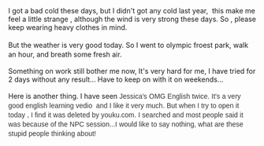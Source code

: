 <div id="sina_keyword_ad_area2" class="articalContent  ">
			I got a bad cold these days, but I didn't got any cold last year,
&nbsp;<wbr>this make me feel a little strange , although the
wind is very strong these days. So , please keep wearing heavy
clothes in mind.
<div><br /></DIV>
<div>But the weather is very good today. So I went
to&nbsp;<wbr><span STYLE="line-height: 21px;">olympic</SPAN>&nbsp;<wbr>froest park,
walk an hour, and breath some fresh air.</DIV>
<div><br /></DIV>
<div>Something on work still bother me now, It's very hard for me,
I have tried for 2 days without any result... Have to keep on with
it on weekends...</DIV>
<div><br /></DIV>
<div>Here is another thing. I have
seen&nbsp;<wbr><span STYLE="background-color: rgb(255, 255, 255); color: rgb(51, 51, 51); font-family: Tahoma, Verdana, sTHeiTi, simsun, sans-serif; line-height: 19px; text-align: -webkit-left;">Jessica's
OMG English twice. It's a very good english learning vedio
&nbsp;<wbr>and I like it very much. But when I try to open
it today , I find it was deleted by youku.com. I searched and most
people said it was because of the NPC session...I would like to say
nothing, what are these stupid people thinking about!</SPAN></DIV>							
		</div>